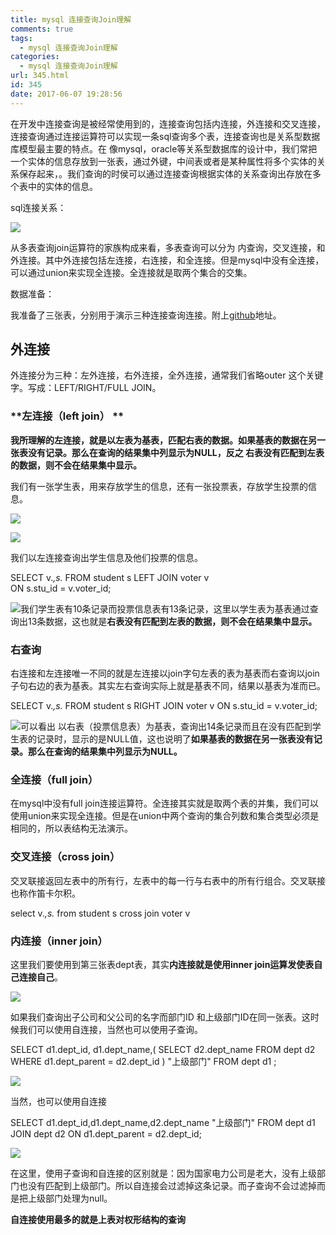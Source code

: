 ```yaml
---
title: mysql 连接查询Join理解
comments: true
tags:
  - mysql 连接查询Join理解
categories:
  - mysql 连接查询Join理解
url: 345.html
id: 345
date: 2017-06-07 19:28:56
---
```


在开发中连接查询是被经常使用到的，连接查询包括内连接，外连接和交叉连接，连接查询通过连接运算符可以实现一条sql查询多个表，连接查询也是关系型数据库模型最主要的特点。在 像mysql，oracle等关系型数据库的设计中，我们常把一个实体的信息存放到一张表，通过外键，中间表或者是某种属性将多个实体的关系保存起来，。我们查询的时侯可以通过连接查询根据实体的关系查询出存放在多个表中的实体的信息。

sql连接关系：

![](http://www.zzcode.cn/wp-content/uploads/2017/06/mysql.png)

从多表查询join运算符的家族构成来看，多表查询可以分为 内查询，交叉连接，和外连接。其中外连接包括左连接，右连接，和全连接。但是mysql中没有全连接，可以通过union来实现全连接。全连接就是取两个集合的交集。

数据准备：

我准备了三张表，分别用于演示三种连接查询连接。附上[github](https://github.com/GeXyu/node/blob/master/sql/17_6_7/sql.sql)地址。

**外连接**
-------

外连接分为三种：左外连接，右外连接，全外连接，通常我们省略outer 这个关键字。写成：LEFT/RIGHT/FULL JOIN。

### **左连接（left join） **

**我所理解的左连接，就是以左表为基表，匹配右表的数据。如果基表的数据在另一张表没有记录。那么在查询的结果集中列显示为NULL，反之 右表没有匹配到左表的数据，则不会在结果集中显示。**

我们有一张学生表，用来存放学生的信息，还有一张投票表，存放学生投票的信息。

![](http://www.zzcode.cn/wp-content/uploads/2017/06/mysql-1.png)

![](http://www.zzcode.cn/wp-content/uploads/2017/06/2.png)

我们以左连接查询出学生信息及他们投票的信息。

SELECT v.*,s.*  FROM student s LEFT JOIN voter v  
ON s.stu\_id = v.voter\_id;

![](http://www.zzcode.cn/wp-content/uploads/2017/06/mysql-2.png)我们学生表有10条记录而投票信息表有13条记录，这里以学生表为基表通过查询出13条数据，这也就是**右表没有匹配到左表的数据，则不会在结果集中显示。**

### **右查询**

右连接和左连接唯一不同的就是左连接以join字句左表的表为基表而右查询以join子句右边的表为基表。其实左右查询实际上就是基表不同，结果以基表为准而已。

SELECT v.*,s.* 
FROM student s RIGHT JOIN voter v  ON s.stu\_id = v.voter\_id;

![](http://www.zzcode.cn/wp-content/uploads/2017/06/mysql-3.png)可以看出 以右表（投票信息表）为基表，查询出14条记录而且在没有匹配到学生表的记录时，显示的是NULL值，这也说明了**如果基表的数据在另一张表没有记录。那么在查询的结果集中列显示为NULL。**

### **全连接（full join）**

在mysql中没有full join连接运算符。全连接其实就是取两个表的并集，我们可以使用union来实现全连接。但是在union中两个查询的集合列数和集合类型必须是相同的，所以表结构无法演示。

### **交叉连接（cross join）**

交叉联接返回左表中的所有行，左表中的每一行与右表中的所有行组合。交叉联接也称作笛卡尔积。

select v.*,s.*  from student s cross join voter v

### **内连接（inner join）**

这里我们要使用到第三张表dept表，其实**内连接就是使用inner join运算发使表自己连接自己**。

![](http://www.zzcode.cn/wp-content/uploads/2017/06/mysql-4.png)

如果我们查询出子公司和父公司的名字而部门ID 和上级部门ID在同一张表。这时候我们可以使用自连接，当然也可以使用子查询。

SELECT d1.dept\_id, d1.dept\_name,(
	SELECT d2.dept\_name FROM dept d2 WHERE d1.dept\_parent = d2.dept_id
	) "上级部门"
FROM dept d1 ;

![](http://www.zzcode.cn/wp-content/uploads/2017/06/mysql-5.png)

当然，也可以使用自连接

SELECT  d1.dept\_id,d1.dept\_name,d2.dept_name "上级部门"
FROM dept d1 JOIN dept d2 ON d1.dept\_parent = d2.dept\_id;

![](http://www.zzcode.cn/wp-content/uploads/2017/06/mysql-7.png)

在这里，使用子查询和自连接的区别就是：因为国家电力公司是老大，没有上级部门也没有匹配到上级部门。所以自连接会过滤掉这条记录。而子查询不会过滤掉而是把上级部门处理为null。

**自连接使用最多的就是上表对权形结构的查询**